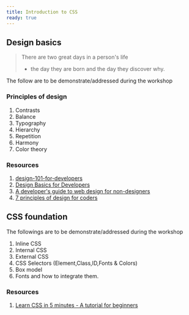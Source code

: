 ```yaml
---
title: Introduction to CSS
ready: true
---
```


## Design basics

> There are two great days in a person's life
>
> - the day they are born and the day they discover why.

The follow are to be demonstrate/addressed during the workshop

### Principles of design

1.  Contrasts
2.  Balance
3.  Typography
4.  Hierarchy
5.  Repetition
6.  Harmony
7.  Color theory

### Resources

1.  [design-101-for-developers](https://academy.realm.io/posts/christopher-downer-design-101-for-developers/)
2.  [Design Basics for Developers](https://medium.com/hackers-guild/design-basics-for-developers-c3cf20445031)
3.  [A developer's guide to web design for non-designers](https://www.freecodecamp.org/news/a-developers-guide-to-web-design-for-non-designers-1f64ce28c38d/)
4.  [7 principles of design for coders](https://learntocodewith.me/posts/7-principles-of-design/)

## CSS foundation

The followings are to be demonstrate/addressed during the workshop

1. Inline CSS
2. Internal CSS
3. External CSS
4. CSS Selectors (Element,Class,ID,Fonts & Colors)
5. Box model
6. Fonts and how to integrate them.

### Resources

1. [Learn CSS in 5 minutes - A tutorial for beginners](https://www.freecodecamp.org/news/get-started-with-css-in-5-minutes-e0804813fc3e/)
